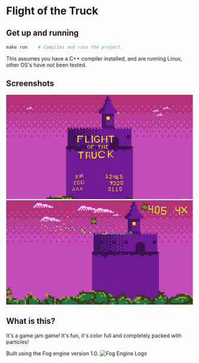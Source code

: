 # Flight of the Truck

## Get up and running
```bash
make run    # Compiles and runs the project.
```
This assumes you have a C++ compiler installed, and
are running Linux, other OS's have not been tested.

## Screenshots
![](misc/title_screen.png)
![](misc/flight_screenshot.png)

## What is this?
It's a game jam game! It's fun, it's color full and
completely packed with particles!

Built using the Fog engine version 1.0.
![Fog Engine Logo](misc/fog-logo.png)
